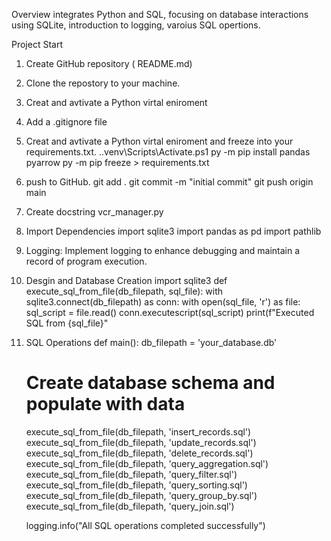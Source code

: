 Overview 
integrates Python and SQL, focusing on database interactions using SQLite, introduction to logging, varoius SQL opertions. 

Project Start 
1. Create GitHub repository ( README.md)
2. Clone the repostory to your machine.
3. Creat and avtivate a Python virtal eniroment
4. Add a .gitignore file
5. Creat and avtivate a Python virtal eniroment and freeze into your 
    requirements.txt.
       .\.venv\Scripts\Activate.ps1
       py -m pip install pandas pyarrow
       py -m pip freeze > requirements.txt
6. push to GitHub.
      git add .
      git commit -m "initial commit"
     git push origin main
7. Create docstring vcr_manager.py 
8. Import Dependencies
    import sqlite3
    import pandas as pd
    import pathlib
9. Logging: Implement logging to enhance debugging and maintain a record of program execution.
10. Desgin and Database Creation 
      import sqlite3
      def execute_sql_from_file(db_filepath, sql_file):
    with sqlite3.connect(db_filepath) as conn:
      with open(sql_file, 'r') as file:
            sql_script = file.read()
        conn.executescript(sql_script)
        print(f"Executed SQL from {sql_file}"
11. SQL Operations
def main():
    db_filepath = 'your_database.db'

    # Create database schema and populate with data
    execute_sql_from_file(db_filepath, 'insert_records.sql')
    execute_sql_from_file(db_filepath, 'update_records.sql')
    execute_sql_from_file(db_filepath, 'delete_records.sql')
    execute_sql_from_file(db_filepath, 'query_aggregation.sql')
    execute_sql_from_file(db_filepath, 'query_filter.sql')
    execute_sql_from_file(db_filepath, 'query_sorting.sql')
    execute_sql_from_file(db_filepath, 'query_group_by.sql')
    execute_sql_from_file(db_filepath, 'query_join.sql')

    logging.info("All SQL operations completed successfully")

